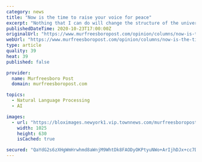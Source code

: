 ```yaml
---
category: news
title: "Now is the time to raise your voice for peace"
excerpt: "Nothing that I can do will change the structure of the universe. But maybe, by raising my voice I can help the greatest of all causes — goodwill among men"
publishedDateTime: 2020-10-23T17:00:00Z
originalUrl: "https://www.murfreesboropost.com/opinion/columns/now-is-the-time-to-raise-your-voice-for-peace/article_136d1558-1263-11eb-9b85-470710acfe04.html"
webUrl: "https://www.murfreesboropost.com/opinion/columns/now-is-the-time-to-raise-your-voice-for-peace/article_136d1558-1263-11eb-9b85-470710acfe04.html"
type: article
quality: 39
heat: 39
published: false

provider:
  name: Murfreesboro Post
  domain: murfreesboropost.com

topics:
  - Natural Language Processing
  - AI

images:
  - url: "https://bloximages.newyork1.vip.townnews.com/murfreesboropost.com/content/tncms/assets/v3/editorial/f/f2/ff2e6078-625a-11ea-8e5d-1f4fbd82e799/5e66cce478060.image.jpg?crop=1118%2C687%2C37%2C61&resize=1025%2C630&order=crop%2Cresize"
    width: 1025
    height: 630
    isCached: true

secured: "QaYdG2s6zXHgWmHrwhmd8aWnjM9WhtDk8FAODyOKPtyuNWo+ArIjhDJx+cc7DQbPhJB2gpi4xMzB8cmgdQtkojWNzuxQWUfuuGJ9H8LhQi4wwTywZU0kpz4ZJWKT+aooNLD64f38pP/JqthG2sMOGEY+9etOxm/QxBh2cjjX/4e/NWugUa0gVBnowZtiahx58jDV+nzNqxFinbxo0QoFVc3Umf8pPfjcz3KFP0jgVfp5orCKmB+3g9cH4c2gwf1ZZClsDCwupGyw7GXL5k9n1YbIn1Wy7wWBQlCgmYWhy7btmlNm9rZyMeO7nDDpG/Zkn+SYTQ99ykYntiBvWw4MumVlgK1UekxvqKkm0A9WyHk=;JWjYdt7L8mZLLtEjIY2MeA=="
---
```


